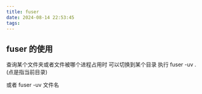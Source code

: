 ```yaml
---
title: fuser
date: 2024-08-14 22:53:45
tags:
---
```


## fuser 的使用

查询某个文件夹或者文件被哪个进程占用时
可以切换到某个目录 执行  fuser -uv . (点是指当前目录)

或者  fuser -uv 文件名

